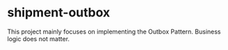 # shipment-outbox
This project mainly focuses on implementing the Outbox Pattern. Business logic does not matter.
